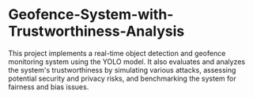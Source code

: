 # Geofence-System-with-Trustworthiness-Analysis
This project implements a real-time object detection and geofence monitoring system using the YOLO model. It also evaluates and analyzes the system's trustworthiness by simulating various attacks, assessing potential security and privacy risks, and benchmarking the system for fairness and bias issues.

